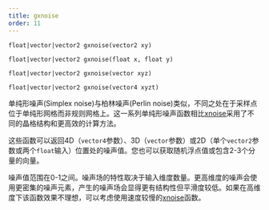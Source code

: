 ```yaml
---
title: gxnoise
order: 11
---
```

`float|vector|vector2 gxnoise(vector2 xy)`

`float|vector|vector2 gxnoise(float x, float y)`

`float|vector|vector2 gxnoise(vector xyz)`

`float|vector|vector2 gxnoise(vector4 xyzt)`

单纯形噪声(Simplex noise)与柏林噪声(Perlin noise)类似，不同之处在于采样点位于单纯形网格而非规则网格上。这一系列单纯形噪声函数相比[xnoise](./xnoise "单纯形噪声非常接近柏林噪声，不同之处在于采样点位于单纯形网格而非规则网格上。这可以减少网格伪影。同时它使用更高阶的B样条来提供更好的导数。")采用了不同的晶格结构和更高效的计算方法。

这些函数可以返回4D（`vector4`参数）、3D（`vector`参数）或2D（单个`vector2`参数或两个`float`输入）位置处的噪声值。您也可以获取随机浮点值或包含2-3个分量的向量。

噪声值范围在0-1之间。噪声场的特性取决于输入维度数量。更高维度的噪声会使用更密集的噪声元素，产生的噪声场会显得更有结构性但平滑度较低。如果在高维度下该函数效果不理想，可以考虑使用速度较慢的[xnoise](./xnoise "单纯形噪声非常接近柏林噪声，不同之处在于采样点位于单纯形网格而非规则网格上。这可以减少网格伪影。同时它使用更高阶的B样条来提供更好的导数。")函数。
